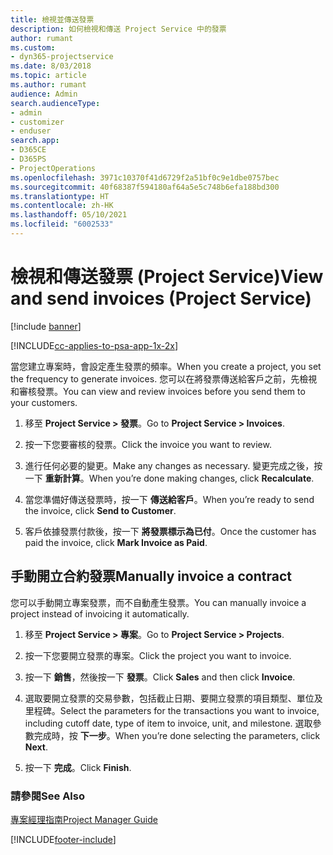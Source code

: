 ```yaml
---
title: 檢視並傳送發票
description: 如何檢視和傳送 Project Service 中的發票
author: rumant
ms.custom:
- dyn365-projectservice
ms.date: 8/03/2018
ms.topic: article
ms.author: rumant
audience: Admin
search.audienceType:
- admin
- customizer
- enduser
search.app:
- D365CE
- D365PS
- ProjectOperations
ms.openlocfilehash: 3971c10370f41d6729f2a51bf0c9e1dbe0757bec
ms.sourcegitcommit: 40f68387f594180af64a5e5c748b6efa188bd300
ms.translationtype: HT
ms.contentlocale: zh-HK
ms.lasthandoff: 05/10/2021
ms.locfileid: "6002533"
---
```

# <a name="view-and-send-invoices-project-service"></a><span data-ttu-id="484bc-103">檢視和傳送發票 (Project Service)</span><span class="sxs-lookup"><span data-stu-id="484bc-103">View and send invoices (Project Service)</span></span>

[!include [banner](../includes/psa-now-project-operations.md)]

[!INCLUDE[cc-applies-to-psa-app-1x-2x](../includes/cc-applies-to-psa-app-1x-2x.md)]

<span data-ttu-id="484bc-104">當您建立專案時，會設定產生發票的頻率。</span><span class="sxs-lookup"><span data-stu-id="484bc-104">When you create a project, you set the frequency to generate invoices.</span></span> <span data-ttu-id="484bc-105">您可以在將發票傳送給客戶之前，先檢視和審核發票。</span><span class="sxs-lookup"><span data-stu-id="484bc-105">You can view and review invoices before you send them to your customers.</span></span>  
  
1.  <span data-ttu-id="484bc-106">移至 **Project Service > 發票**。</span><span class="sxs-lookup"><span data-stu-id="484bc-106">Go to **Project Service > Invoices**.</span></span>  
  
2.  <span data-ttu-id="484bc-107">按一下您要審核的發票。</span><span class="sxs-lookup"><span data-stu-id="484bc-107">Click the invoice you want to review.</span></span>  
  
3.  <span data-ttu-id="484bc-108">進行任何必要的變更。</span><span class="sxs-lookup"><span data-stu-id="484bc-108">Make any changes as necessary.</span></span> <span data-ttu-id="484bc-109">變更完成之後，按一下 **重新計算**。</span><span class="sxs-lookup"><span data-stu-id="484bc-109">When you’re done making changes, click **Recalculate**.</span></span>  
  
4.  <span data-ttu-id="484bc-110">當您準備好傳送發票時，按一下 **傳送給客戶**。</span><span class="sxs-lookup"><span data-stu-id="484bc-110">When you’re ready to send the invoice, click **Send to Customer**.</span></span>  
  
5.  <span data-ttu-id="484bc-111">客戶依據發票付款後，按一下 **將發票標示為已付**。</span><span class="sxs-lookup"><span data-stu-id="484bc-111">Once the customer has paid the invoice, click **Mark Invoice as Paid**.</span></span>  
  
## <a name="manually-invoice-a-contract"></a><span data-ttu-id="484bc-112">手動開立合約發票</span><span class="sxs-lookup"><span data-stu-id="484bc-112">Manually invoice a contract</span></span>  
 <span data-ttu-id="484bc-113">您可以手動開立專案發票，而不自動產生發票。</span><span class="sxs-lookup"><span data-stu-id="484bc-113">You can manually invoice a project instead of invoicing it automatically.</span></span>  
  
1.  <span data-ttu-id="484bc-114">移至 **Project Service > 專案**。</span><span class="sxs-lookup"><span data-stu-id="484bc-114">Go to **Project Service > Projects**.</span></span>  
  
2.  <span data-ttu-id="484bc-115">按一下您要開立發票的專案。</span><span class="sxs-lookup"><span data-stu-id="484bc-115">Click the project you want to invoice.</span></span>  
  
3.  <span data-ttu-id="484bc-116">按一下 **銷售**，然後按一下 **發票**。</span><span class="sxs-lookup"><span data-stu-id="484bc-116">Click **Sales** and then click **Invoice**.</span></span>  
  
4.  <span data-ttu-id="484bc-117">選取要開立發票的交易參數，包括截止日期、要開立發票的項目類型、單位及里程碑。</span><span class="sxs-lookup"><span data-stu-id="484bc-117">Select the parameters for the transactions you want to invoice, including cutoff date, type of item to invoice, unit, and milestone.</span></span> <span data-ttu-id="484bc-118">選取參數完成時，按 **下一步**。</span><span class="sxs-lookup"><span data-stu-id="484bc-118">When you’re done selecting the parameters, click **Next**.</span></span>  
  
5.  <span data-ttu-id="484bc-119">按一下 **完成**。</span><span class="sxs-lookup"><span data-stu-id="484bc-119">Click **Finish**.</span></span>  
  
### <a name="see-also"></a><span data-ttu-id="484bc-120">請參閱</span><span class="sxs-lookup"><span data-stu-id="484bc-120">See Also</span></span>  
 [<span data-ttu-id="484bc-121">專案經理指南</span><span class="sxs-lookup"><span data-stu-id="484bc-121">Project Manager Guide</span></span>](../psa/project-manager-guide.md)


[!INCLUDE[footer-include](../includes/footer-banner.md)]